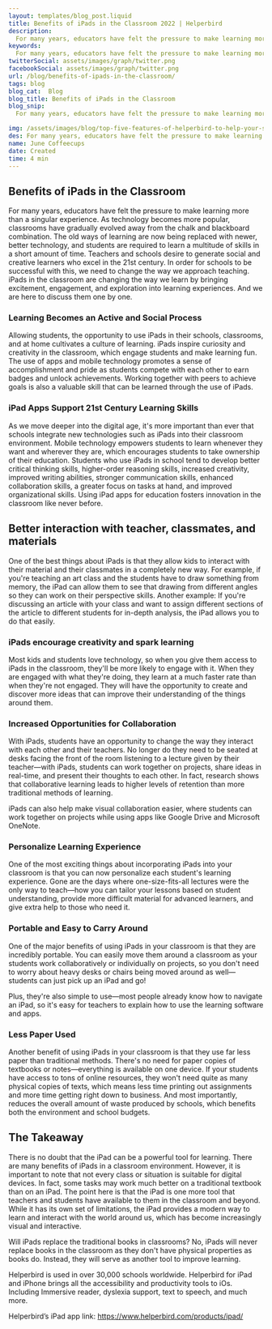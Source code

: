 ```yaml
---
layout: templates/blog_post.liquid
title: Benefits of iPads in the Classroom 2022 | Helperbird
description:
  For many years, educators have felt the pressure to make learning more than a singular experience. As technology becomes more popular, classrooms have gradually evolved away from the chalk and blackboard combination. 
keywords:
  For many years, educators have felt the pressure to make learning more than a singular experience. As technology becomes more popular, classrooms have gradually evolved away from the chalk and blackboard combination. 
twitterSocial: assets/images/graph/twitter.png
facebookSocial: assets/images/graph/twitter.png
url: /blog/benefits-of-ipads-in-the-classroom/
tags: blog
blog_cat:  Blog
blog_title: Benefits of iPads in the Classroom 
blog_snip: 
  For many years, educators have felt the pressure to make learning more than a singular experience. As technology becomes more popular, classrooms have gradually evolved away from the chalk and blackboard combination. The old ways of learning are now being replaced with newer, better technology, and students are required to learn a multitude of skills in a short amount of time. Teachers and schools desire to generate social and creative learners who excel in the 21st century. In order for schools to be successful with this, we need to change the way we approach teaching. iPads in the classroom are changing the way we learn by bringing excitement, engagement, and exploration into learning experiences. And we are here to discuss them one by one.

img: /assets/images/blog/top-five-features-of-helperbird-to-help-your-students-in-2021/top-five-features-of-helperbird-to-help-your-students-in-2021.png
des: For many years, educators have felt the pressure to make learning more than a singular experience. As technology becomes more popular, classrooms have gradually evolved away from the chalk and blackboard combination.
name: June Coffeecups
date: Created
time: 4 min
---
```


  

## Benefits of iPads in the Classroom

  
  
  

For many years, educators have felt the pressure to make learning more than a singular experience. As technology becomes more popular, classrooms have gradually evolved away from the chalk and blackboard combination. The old ways of learning are now being replaced with newer, better technology, and students are required to learn a multitude of skills in a short amount of time. Teachers and schools desire to generate social and creative learners who excel in the 21st century. In order for schools to be successful with this, we need to change the way we approach teaching. iPads in the classroom are changing the way we learn by bringing excitement, engagement, and exploration into learning experiences. And we are here to discuss them one by one.

  

### Learning Becomes an Active and Social Process

  

Allowing students, the opportunity to use iPads in their schools, classrooms, and at home cultivates a culture of learning. iPads inspire curiosity and creativity in the classroom, which engage students and make learning fun. The use of apps and mobile technology promotes a sense of accomplishment and pride as students compete with each other to earn badges and unlock achievements. Working together with peers to achieve goals is also a valuable skill that can be learned through the use of iPads.

  

### iPad Apps Support 21st Century Learning Skills

  

As we move deeper into the digital age, it's more important than ever that schools integrate new technologies such as iPads into their classroom environment. Mobile technology empowers students to learn whenever they want and wherever they are, which encourages students to take ownership of their education. Students who use iPads in school tend to develop better critical thinking skills, higher-order reasoning skills, increased creativity, improved writing abilities, stronger communication skills, enhanced collaboration skills, a greater focus on tasks at hand, and improved organizational skills. Using iPad apps for education fosters innovation in the classroom like never before.

  

## Better interaction with teacher, classmates, and materials

  

One of the best things about iPads is that they allow kids to interact with their material and their classmates in a completely new way. For example, if you're teaching an art class and the students have to draw something from memory, the iPad can allow them to see that drawing from different angles so they can work on their perspective skills. Another example: If you're discussing an article with your class and want to assign different sections of the article to different students for in-depth analysis, the iPad allows you to do that easily.

  

### iPads encourage creativity and spark learning

  

Most kids and students love technology, so when you give them access to iPads in the classroom, they'll be more likely to engage with it. When they are engaged with what they're doing, they learn at a much faster rate than when they're not engaged. They will have the opportunity to create and discover more ideas that can improve their understanding of the things around them.

  

### Increased Opportunities for Collaboration

  

With iPads, students have an opportunity to change the way they interact with each other and their teachers. No longer do they need to be seated at desks facing the front of the room listening to a lecture given by their teacher—with iPads, students can work together on projects, share ideas in real-time, and present their thoughts to each other. In fact, research shows that collaborative learning leads to higher levels of retention than more traditional methods of learning.

  

iPads can also help make visual collaboration easier, where students can work together on projects while using apps like Google Drive and Microsoft OneNote.

  

### Personalize Learning Experience

  

One of the most exciting things about incorporating iPads into your classroom is that you can now personalize each student's learning experience. Gone are the days where one-size-fits-all lectures were the only way to teach—how you can tailor your lessons based on student understanding, provide more difficult material for advanced learners, and give extra help to those who need it.

  

### Portable and Easy to Carry Around

  

One of the major benefits of using iPads in your classroom is that they are incredibly portable. You can easily move them around a classroom as your students work collaboratively or individually on projects, so you don't need to worry about heavy desks or chairs being moved around as well—students can just pick up an iPad and go!

  

Plus, they're also simple to use—most people already know how to navigate an iPad, so it's easy for teachers to explain how to use the learning software and apps.

  

### Less Paper Used

  

Another benefit of using iPads in your classroom is that they use far less paper than traditional methods. There's no need for paper copies of textbooks or notes—everything is available on one device. If your students have access to tons of online resources, they won't need quite as many physical copies of texts, which means less time printing out assignments and more time getting right down to business. And most importantly, reduces the overall amount of waste produced by schools, which benefits both the environment and school budgets.

  

## The Takeaway

  

There is no doubt that the iPad can be a powerful tool for learning. There are many benefits of iPads in a classroom environment. However, it is important to note that not every class or situation is suitable for digital devices. In fact, some tasks may work much better on a traditional textbook than on an iPad. The point here is that the iPad is one more tool that teachers and students have available to them in the classroom and beyond. While it has its own set of limitations, the iPad provides a modern way to learn and interact with the world around us, which has become increasingly visual and interactive.

  

Will iPads replace the traditional books in classrooms? No, iPads will never replace books in the classroom as they don't have physical properties as books do. Instead, they will serve as another tool to improve learning.

  

Helperbird is used in over 30,000 schools worldwide. Helperbird for iPad and iPhone brings all the accessibility and productivity tools to iOs. Including Immersive reader, dyslexia support, text to speech, and much more.

  

Helperbird’s iPad app link: https://www.helperbird.com/products/ipad/